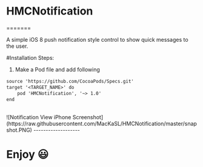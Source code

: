# HMCNotification
=======

A simple iOS 8 push notification style control to show quick messages to the user.


#Installation Steps:

1) Make a Pod file and add following

```
source 'https://github.com/CocoaPods/Specs.git'
target '<TARGET_NAME>' do
	pod 'HMCNotification', '~> 1.0'
end
```

<br>
![Notification View iPhone Screenshot](https://raw.githubusercontent.com/MacKaSL/HMCNotification/master/snapshot.PNG)
-------------------
<br>

Enjoy :smiley:
===
